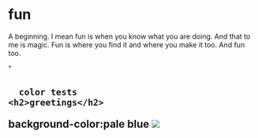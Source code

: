 
# fun
A beginning. I mean fun is when you know what you are doing. And that to me is magic. Fun is where you find it and where you make it too. And fun too.

"<!DOCTYPE html>
<html>
  <head>
    <meta charset="utf-8">
 <p>  <h2>
    </p>
      
      color tests
    <h2>greetings</h2>
  </head>
  <body>background-color:pale blue</body>
   </head>
  <body>
    <img src="
  </body>
  </body>
</html>"

